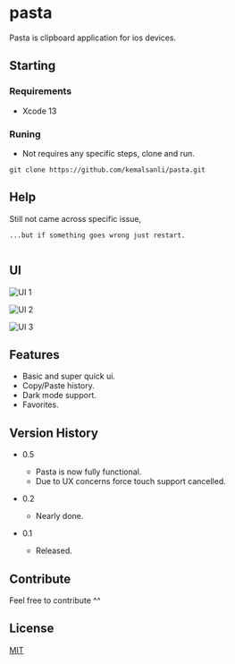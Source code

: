 # pasta
Pasta is clipboard application for ios devices.

## Starting

### Requirements

* Xcode 13

### Runing

* Not requires any specific steps, clone and run. 

```
git clone https://github.com/kemalsanli/pasta.git
```


## Help

Still not came across specific issue, 
```
...but if something goes wrong just restart.
 
```

## UI

![UI 1](https://github.com/kemalsanli/pasta/blob/main/Screenshots/Poster/1.png?raw=true)

![UI 2](https://github.com/kemalsanli/pasta/blob/main/Screenshots/Poster/2.png?raw=true)

![UI 3](https://github.com/kemalsanli/pasta/blob/main/Screenshots/Poster/3.png?raw=true)




## Features

* Basic and super quick ui.
* Copy/Paste history.
* Dark mode support.
* Favorites.


## Version History

* 0.5
    * Pasta is now fully functional.
    * Due to UX concerns force touch support cancelled.


* 0.2
    * Nearly done.

* 0.1
    * Released.

## Contribute
Feel free to contribute ^^

## License
[MIT](https://github.com/kemalsanli/pasta/blob/main/LICENSE)
